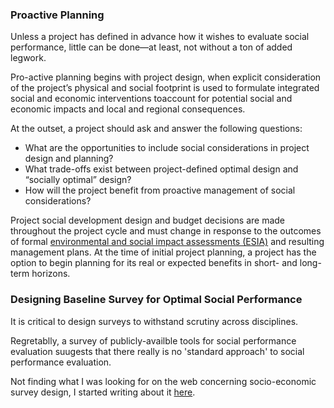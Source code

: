 ### Proactive Planning

Unless a project has defined in advance how it wishes to evaluate social performance, little can be done&mdash;at least, not without a ton of added legwork.

Pro-active planning begins with project design, when explicit consideration of the project’s physical and social footprint is used to formulate integrated social and economic interventions toaccount for potential social and economic impacts and local and regional consequences. 

At the outset, a project should ask and answer the following questions:

* What are the opportunities to include social considerations in project design and planning?
* What trade-offs exist between project-defined optimal design and “socially optimal” design?
* How will the project benefit from proactive management of social considerations?

Project social development design and budget decisions are made throughout the project cycle and must change in response to the outcomes of formal [environmental and social impact assessments (ESIA)](#) and resulting management plans. At the time of initial project planning, a project has the option to begin planning for its real or expected benefits in short- and long-term horizons. 


### Designing Baseline Survey for Optimal Social Performance


It is critical to design surveys to withstand scrutiny across disciplines.

Regretablly, a survey of publicly-availble tools for social performance evaluation suugests that there really is no 'standard approach' to social performance evaluation. <!--Nor should there be, really -->

<!--
[Here's a record of over 175 tools for social performance evaluation.]() Some are clearly more relevant than others (and I deleted out already those that were wildly off topic).  
-->

Not finding what I was looking for on the web concerning socio-economic survey design, I started writing about it [here](https://github.com/aaronkyle/social-development/tree/master/context/thematic-issues/social-impact-assessment/baseline-studies).
